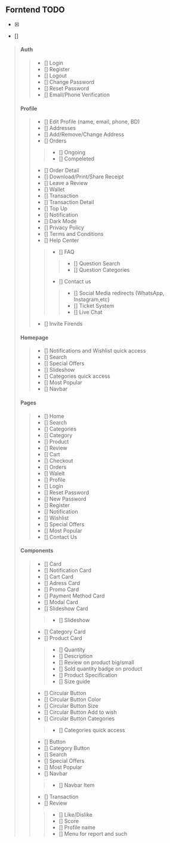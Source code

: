## Forntend TODO

- [x] 
- [] 

> #### Auth
>
>> - [] Login
>> - [] Register
>> - [] Logout
>> - [] Change Password
>> - [] Reset Password
>> - [] Email/Phone Verification
>  
> #### Profile
>
>> - [] Edit Profile (name, email, phone, BD)
>> - [] Addresses
>> - [] Add/Remove/Change Address
>> - [] Orders
>>> - [] Ongoing
>>> - [] Compeleted
>> - [] Order Detail
>> - [] Download/Print/Share Receipt
>> - [] Leave a Review
>> - [] Wallet
>> - [] Transaction
>> - [] Transaction Detail
>> - [] Top Up
>> - [] Notification
>> - [] Dark Mode
>> - [] Privacy Policy
>> - [] Terms and Conditions
>> - [] Help Center
>>> - [] FAQ
>>>> - [] Question Search
>>>> - [] Question Categories
>>> - [] Contact us
>>>> - [] Social Media redirects (WhatsApp, Instagram,etc)
>>>> - [] Ticket System
>>>> - [] Live Chat
>> - [] Invite Firends
>
> #### Homepage
>
>> - [] Notifications and Wishlist quick access
>> - [] Search
>> - [] Special Offers
>> - [] Slideshow
>> - [] Categories quick access
>> - [] Most Popular
>> - [] Navbar
>  
> #### Pages
>
>> - [] Home
>> - [] Search
>> - [] Categories
>> - [] Category
>> - [] Product
>> - [] Review
>> - [] Cart
>> - [] Checkout
>> - [] Orders
>> - [] Walelt
>> - [] Profile
>> - [] Login
>> - [] Reset Password
>> - [] New Password
>> - [] Register
>> - [] Notification
>> - [] Wishlist
>> - [] Special Offers
>> - [] Most Popular
>> - [] Contact Us
>  
> #### Components
>
>> - [] Card
>> - [] Notification Card
>> - [] Cart Card
>> - [] Adress Card
>> - [] Promo Card
>> - [] Payment Method Card
>> - [] Modal Card
>> - [] Slideshow Card
>>> - [] Slideshow
>> - [] Category Card
>> - [] Product Card
>>> - [] Quantity
>>> - [] Description
>>> - [] Review on product big/small
>>> - [] Sold quantity badge on product
>>> - [] Product Specification
>>> - [] Size guide
>> - [] Circular Button
>> - [] Circular Button Color
>> - [] Circular Button Size
>> - [] Circular Button Add to wish
>> - [] Circular Button Categories
>>> - [] Categories quick access
>> - [] Button
>> - [] Category Button
>> - [] Search
>> - [] Special Offers
>> - [] Most Popular
>> - [] Navbar
>>> - [] Navbar Item
>> - [] Transaction
>> - [] Review
>>> - [] Like/Dislike
>>> - [] Score
>>> - [] Profile name
>>> - [] Menu for report and such
>  